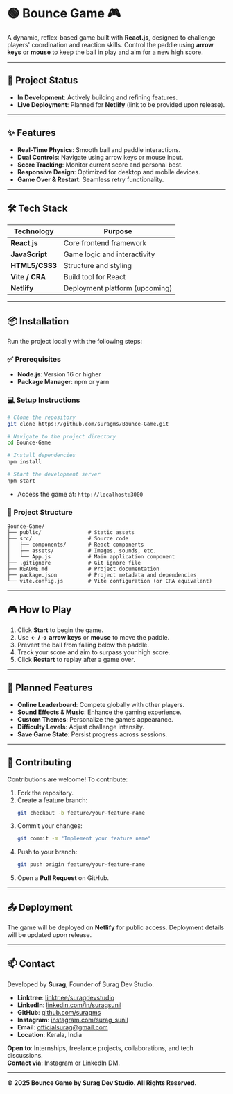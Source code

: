 # 🟢 Bounce Game 🎮

A dynamic, reflex-based game built with **React.js**, designed to challenge players' coordination and reaction skills. Control the paddle using **arrow keys** or **mouse** to keep the ball in play and aim for a new high score.

---

## 🚧 Project Status

- **In Development**: Actively building and refining features.
- **Live Deployment**: Planned for **Netlify** (link to be provided upon release).

---

## ✨ Features

- **Real-Time Physics**: Smooth ball and paddle interactions.
- **Dual Controls**: Navigate using arrow keys or mouse input.
- **Score Tracking**: Monitor current score and personal best.
- **Responsive Design**: Optimized for desktop and mobile devices.
- **Game Over & Restart**: Seamless retry functionality.

---

## 🛠 Tech Stack

| Technology     | Purpose                            |
|----------------|------------------------------------|
| **React.js**   | Core frontend framework            |
| **JavaScript** | Game logic and interactivity       |
| **HTML5/CSS3** | Structure and styling              |
| **Vite / CRA** | Build tool for React               |
| **Netlify**    | Deployment platform (upcoming)     |

---

## 📦 Installation

Run the project locally with the following steps:

### ✅ Prerequisites

- **Node.js**: Version 16 or higher
- **Package Manager**: npm or yarn

### 💻 Setup Instructions

```bash
# Clone the repository
git clone https://github.com/suragms/Bounce-Game.git

# Navigate to the project directory
cd Bounce-Game

# Install dependencies
npm install

# Start the development server
npm start
```

- Access the game at: `http://localhost:3000`

### 📁 Project Structure

```
Bounce-Game/
├── public/               # Static assets
├── src/                  # Source code
│   ├── components/       # React components
│   ├── assets/           # Images, sounds, etc.
│   └── App.js            # Main application component
├── .gitignore            # Git ignore file
├── README.md             # Project documentation
├── package.json          # Project metadata and dependencies
└── vite.config.js        # Vite configuration (or CRA equivalent)
```

---

## 🎮 How to Play

1. Click **Start** to begin the game.
2. Use **← / → arrow keys** or **mouse** to move the paddle.
3. Prevent the ball from falling below the paddle.
4. Track your score and aim to surpass your high score.
5. Click **Restart** to replay after a game over.

---

## 🌟 Planned Features

- **Online Leaderboard**: Compete globally with other players.
- **Sound Effects & Music**: Enhance the gaming experience.
- **Custom Themes**: Personalize the game’s appearance.
- **Difficulty Levels**: Adjust challenge intensity.
- **Save Game State**: Persist progress across sessions.

---

## 🤝 Contributing

Contributions are welcome! To contribute:

1. Fork the repository.
2. Create a feature branch:
   ```bash
   git checkout -b feature/your-feature-name
   ```
3. Commit your changes:
   ```bash
   git commit -m "Implement your feature name"
   ```
4. Push to your branch:
   ```bash
   git push origin feature/your-feature-name
   ```
5. Open a **Pull Request** on GitHub.

---

## 📤 Deployment

The game will be deployed on **Netlify** for public access. Deployment details will be updated upon release.

---

## 📫 Contact

Developed by **Surag**, Founder of Surag Dev Studio.

- **Linktree**: [linktr.ee/suragdevstudio](https://linktr.ee/suragdevstudio)
- **LinkedIn**: [linkedin.com/in/suragsunil](https://linkedin.com/in/suragsunil)
- **GitHub**: [github.com/suragms](https://github.com/suragms)
- **Instagram**: [instagram.com/surag_sunil](https://instagram.com/surag_sunil)
- **Email**: [officialsurag@gmail.com](mailto:officialsurag@gmail.com)
- **Location**: Kerala, India

**Open to**: Internships, freelance projects, collaborations, and tech discussions.  
**Contact via**: Instagram or LinkedIn DM.

---

**© 2025 Bounce Game by Surag Dev Studio. All Rights Reserved.**
```
